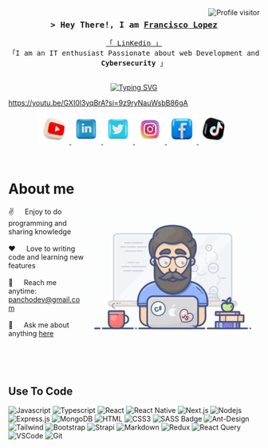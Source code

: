 <!---
<h2 align="center">
  Welcome, I'm Francisco Lopez!
  <img src="https://media.giphy.com/media/hvRJCLFzcasrR4ia7z/giphy.gif" width="28">
</h2>
-->

<!--
<p align="center">
  <a href="https://github.com/FranJavacisco"><img src="https://readme-typing-svg.herokuapp.com/?lines=Self%20Taught%20Programmer;Front%20End%20Developer;1.5%2B%20years%20of%20coding%20experience;Always%20learning%20new%20things&center=true&width=380&height=45"></a>
</p>

 -->

<a href="https://komarev.com/ghpvc/?username=FranJavacisco">
  <img align="right" src="https://komarev.com/ghpvc/?username=FranJavacisco&label=Visitors&color=0e75b6&style=flat" alt="Profile visitor" />
</a>


<!-- Intro  -->
<h3 align="center">
        <samp>&gt; Hey There!, I am
                <b><a target="_blank" href="https://FranJavacisco.com">Francisco Lopez</a></b>
        </samp>
</h3>


<p align="center"> 
  <samp>
    <a href="https://www.linkedin.com/in/francisco-lopez-cl/">「 LinKedin 」</a>
    <br>
    「I am an IT enthusiast Passionate about web Development and <b>Cybersecurity</b> 」
    <br>
    <br>
  </samp>
</p>

<div align="center">
  <a href="https://git.io/typing-svg">
    <img src="https://readme-typing-svg.herokuapp.com?font=Fira+Code&pause=1000&center=true&vCenter=true&repeat=true&width=435&lines=Follow+me+on+LinkedIn+and+win" alt="Typing SVG" />
  </a>
</div>

https://youtu.be/GXI0l3yqBrA?si=9z9ryNauWsbB86gA

<p align="center">
 <a href="https://PanchoDev.com" target="blank">
  <img src="./assets/youtube-logo.png" alt="FranJavacisco" width="60" />
 </a>
 <a href="https://www.linkedin.com/in/francisco-lopez-cl/" target="_blank">
  <img src="./assets/linkedin.png" alt="FranJavacisco" width="60"/>
 </a>
 <!-- <a href="https://www.linkedin.com/in/francisco-lopez-cl/" target="_blank">
  <img src="https://img.shields.io/badge/dev.to-0A0A0A?style=for-the-badge&logo=dev.to&logoColor=white" alt="FranJavacisco" />
 </a> -->
 <a href="https://twitter.com" target="_blank">
  <img src="./assets/twitter.png" width="60" />
 </a>
 <a href="https://www.instagram.com/francisco.lopez2.0/" target="_blank">
  <img src="./assets/instagram.png" alt="FranJavacisco" width="60" />
 </a> 
 <a href="https://facebook.com" target="_blank">
  <img src="./assets/facebook.png" alt="FranJavacisco" width="60"  />
  </a> 
   <a href="https://tiktok.com" target="_blank">
  <img src="./assets/tiktok-logo.png" alt="FranJavacisco" width="60"  />
  </a> 
</p>
<br />

<!-- About Section -->
 # About me
 
<p>
 <img align="right" width="350" src="/assets/programmer.gif" alt="Coding gif" />
  
 ✌️ &emsp; Enjoy to do programming and sharing knowledge <br/><br/>
 ❤️ &emsp; Love to writing code and learning new features<br/><br/>
 📧 &emsp; Reach me anytime: panchodev@gmail.com<br/><br/>
 💬 &emsp; Ask me about anything [here](https://www.instagram.com/francisco.lopez2.0/)

</p>

<br/>
<br/>
<br/>

## Use To Code

![Javascript](https://img.shields.io/badge/Javascript-F0DB4F?style=for-the-badge&labelColor=black&logo=javascript&logoColor=F0DB4F)
![Typescript](https://img.shields.io/badge/Typescript-007acc?style=for-the-badge&labelColor=black&logo=typescript&logoColor=007acc)
![React](https://img.shields.io/badge/-React-61DBFB?style=for-the-badge&labelColor=black&logo=react&logoColor=61DBFB)
![React Native](https://img.shields.io/badge/React_Native-20232A?style=for-the-badge&logo=react&logoColor=61DAFB)
![Next.js](https://img.shields.io/badge/next.js-000000?style=for-the-badge&logo=nextdotjs&logoColor=white)
![Nodejs](https://img.shields.io/badge/Nodejs-3C873A?style=for-the-badge&labelColor=black&logo=node.js&logoColor=3C873A)
![Express.js](https://img.shields.io/badge/Express.js-000000?style=for-the-badge&logo=express&logoColor=white)
![MongoDB](https://img.shields.io/badge/MongoDB-4EA94B?style=for-the-badge&logo=mongodb&logoColor=white)
![HTML](https://img.shields.io/badge/HTML5-E34F26?style=for-the-badge&logo=html5&logoColor=white)
![CSS3](https://img.shields.io/badge/CSS3-1572B6?style=for-the-badge&logo=css3&logoColor=white)
![SASS Badge](https://img.shields.io/badge/Sass-CC6699?style=for-the-badge&logo=sass&logoColor=white)
![Ant-Design](https://img.shields.io/badge/AntDesign-0170FE?style=for-the-badge&logo=antdesign&logoColor=white)
![Tailwind](https://img.shields.io/badge/Tailwind_CSS-092749?style=for-the-badge&logo=tailwindcss&logoColor=06B6D4&labelColor=000000)
![Bootstrap](https://img.shields.io/badge/Bootstrap-563D7C?style=for-the-badge&logo=bootstrap&logoColor=white)
![Strapi](https://img.shields.io/badge/strapi-2E7EEA?style=for-the-badge&logo=strapi&logoColor=white)
![Markdown](https://img.shields.io/badge/Markdown-000000?style=for-the-badge&logo=markdown&logoColor=white)
![Redux](https://img.shields.io/badge/Redux-593D88?style=for-the-badge&logo=redux&logoColor=white)
![React Query](https://img.shields.io/badge/-React_Query-FF4154?style=for-the-badge&logo=react%20query&logoColor=white)
![VSCode](https://img.shields.io/badge/Visual_Studio-0078d7?style=for-the-badge&logo=visual%20studio&logoColor=white)
![Git](https://img.shields.io/badge/Git-F05032?style=for-the-badge&logo=git&logoColor=white)

<br/>

